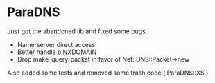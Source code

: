 ParaDNS
=======

Just got the abandoned lib and fixed some bugs.

  * Namerserver direct access 
  * Better handle o NXDOMAIN
  * Drop make_query_packet in favor of  Net::DNS::Packet->new

Also added some tests and removed some trash code ( ParaDNS::XS )

